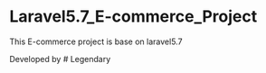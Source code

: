 # Laravel5.7_E-commerce_Project
This E-commerce project is base on laravel5.7

Developed by # Legendary

